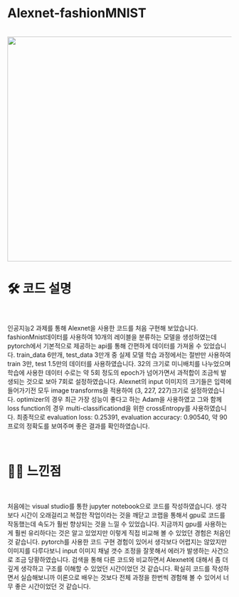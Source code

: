 # Alexnet-fashionMNIST

<br />
<img src="https://meme2515.github.io/neural_network/images/alexnet_1.png" style="width: 505px" />


# 🛠 코드 설명

<br />

 인공지능2 과제를 통해 Alexnet을 사용한 코드를 처음 구현해 보았습니다. fashionMnist데이터를 사용하여 10개의 레이블을 분류하는 모델을 생성하였는데 pytorch에서 기본적으로 제공하는 api를 통해 간편하게 데이터를 가져올 수 있었습니다. train_data 6만개, test_data 3만개 중 실제 모델 학습 과정에서는 절반만 사용하여 train 3만, test 1.5만의 데이터를 사용하였습니다. 32의 크기로 미니배치를 나누었으며 학습에 사용한 데이터 수로는 약 5회 정도의 epoch가 넘어가면서 과적합이 조금씩 발생되는 것으로 보아 7회로 설정하였습니다. Alexnet의 input 이미지의 크기들은 입력에 들어가기전 모두 image transforms을 적용하여 (3, 227, 227)크기로 설정하였습니다. optimizer의 경우 최근 가장 성능이 좋다고 하는 Adam을 사용하였고 그와 함께 loss function의 경우 multi-classificationd을 위한 crossEntropy를 사용하였습니다. 최종적으로 evaluation loss: 0.25391, evaluation accuracy: 0.90540, 약 90프로의 정확도를 보여주며 좋은 결과를 확인하였습니다.

<br />

# 🙋‍♀️ 느낀점

<br />

 처음에는 visual studio를 통한 jupyter notebook으로 코드를 작성하였습니다. 생각보다 시간이 오래걸리고 복잡한 작업이라는 것을 깨닫고 코랩을 통해서 gpu로 코드를 작동했는데 속도가 훨씬 향상되는 것을 느낄 수 있었습니다. 지금까지 gpu를 사용하는게 훨씬 유리하다는 것은 알고 있었지만 이렇게 직접 비교해 볼 수 있었던 경험은 처음인 것 같습니다. pytorch를 사용한 코드 구현 경험이 있어서 생각보다 어렵지는 않았지만 이미지를 다루다보니 input 이미지 채널 갯수 조정을 잘못해서 에러가 발생하는 사건으로 조금 당황하였습니다. 검색을 통해 다른 코드와 비교하면서 Alexnet에 대해서 좀 더 깊게 생각하고 구조를 이해할 수 있었던 시간이었던 것 같습니다. 확실히 코드를 작성하면서 실습해보니까 이론으로 배우는 것보다 전체 과정을 한번씩 경험해 볼 수 있어서 너무 좋은 시간이었던 것 같습니다.  
